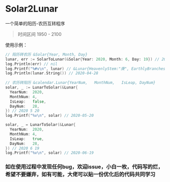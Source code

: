 # Solar2Lunar
一个简单的阳历-农历互转程序

> 时间区间 1950 - 2100

使用示例：
```go
// 阳历转农历 &Solar{Year, Month, Day}
lunar, err := SolarToLunar(&Solar{Year: 2020, Month: 6, Day: 19}) // 2020 闰 4 28
log.Println(err) // nil
log.Printf("%#v\n", lunar) // &Lunar{HeavenlyStem:"庚", EarthlyBranches:"子", YearNum:2020, YearStr:"庚子年", MonthNum:4, MonthStr:"闰四月", DayNum:28, DayStr:"廿八", IsLeap:true}
log.Println(lunar.String()) // 2020-04-28
  
// 农历转阳历 &calendar.Lunar{YearNum,	MonthNum,	IsLeap, DayNum}
solar, _ := LunarToSolar(&Lunar{
  YearNum:  2020,
  MonthNum: 4,
  IsLeap:   false,
  DayNum:   28,
}) // 2020 5 20
log.Printf("%v\n", solar) // 2020-05-20

solar, _ = LunarToSolar(&Lunar{
  YearNum:  2020,
  MonthNum: 4,
  IsLeap:   true,
  DayNum:   28,
}) // 2020 6 19
log.Printf("%v\n", solar) // 2020-06-19
```

### 如在使用过程中发现任何bug，欢迎issue，小白一枚，代码写的烂，希望不要嫌弃，如有可能，大佬可以贴一份优化后的代码共同学习
